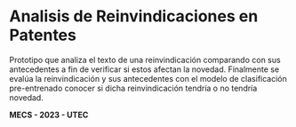 # Analisis de Reinvindicaciones en Patentes
Prototipo que analiza el texto de una reinvindicación comparando con sus antecedentes a fin de verificar si estos afectan la novedad.
Finalmente se evalúa la reinvindicación y sus antecedentes con el modelo de clasificación pre-entrenado conocer si dicha reinvindicación tendría o no tendría novedad.

**MECS - 2023 - UTEC**
